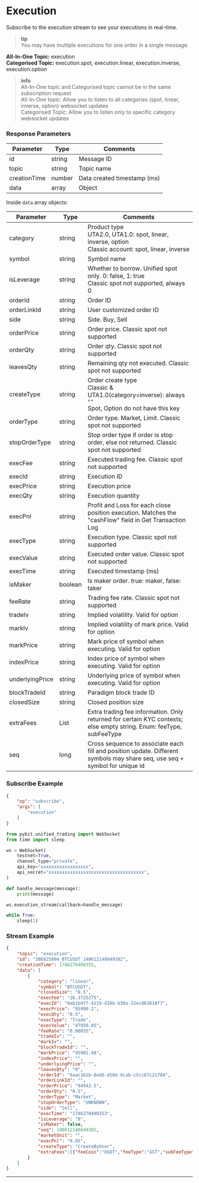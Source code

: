 # Execution

Subscribe to the execution stream to see your executions in real-time.

> **tip**  
> You may have multiple executions for one order in a single message.

**All-In-One Topic:** execution  
**Categorised Topic:** execution.spot, execution.linear, execution.inverse, execution.option

> **info**  
> All-In-One topic and Categorised topic cannot be in the same subscription request  
> All-In-One topic: Allow you to listen to all categories (spot, linear, inverse, option) websocket updates  
> Categorised Topic: Allow you to listen only to specific category websocket updates

### Response Parameters

| Parameter         | Type   | Comments                                                                        |
|-------------------|--------|---------------------------------------------------------------------------------|
| id                | string | Message ID                                                                      |
| topic             | string | Topic name                                                                      |
| creationTime      | number | Data created timestamp (ms)                                                     |
| data              | array  | Object                                                                          |

Inside `data` array objects:

| Parameter       | Type    | Comments                                                                                     |
|-----------------|---------|----------------------------------------------------------------------------------------------|
| category        | string  | Product type  <br>UTA2.0, UTA1.0: spot, linear, inverse, option  <br>Classic account: spot, linear, inverse                                                          |
| symbol          | string  | Symbol name                                                                                  |
| isLeverage      | string  | Whether to borrow. Unified spot only. 0: false, 1: true  <br>Classic spot not supported, always 0                                                             |
| orderId         | string  | Order ID                                                                                     |
| orderLinkId     | string  | User customized order ID                                                                     |
| side            | string  | Side. Buy, Sell                                                                             |
| orderPrice      | string  | Order price. Classic spot not supported                                                     |
| orderQty        | string  | Order qty. Classic spot not supported                                                       |
| leavesQty       | string  | Remaining qty not executed. Classic spot not supported                                      |
| createType      | string  | Order create type  <br>Classic & UTA1.0(category=inverse): always `""`  <br>Spot, Option do not have this key                                                                |
| orderType       | string  | Order type. Market, Limit. Classic spot not supported                                        |
| stopOrderType   | string  | Stop order type if order is stop order, else not returned. Classic spot not supported       |
| execFee         | string  | Executed trading fee. Classic spot not supported                                            |
| execId          | string  | Execution ID                                                                               |
| execPrice       | string  | Execution price                                                                            |
| execQty         | string  | Execution quantity                                                                         |
| execPnl         | string  | Profit and Loss for each close position execution. Matches the "cashFlow" field in Get Transaction Log |
| execType        | string  | Execution type. Classic spot not supported                                                  |
| execValue       | string  | Executed order value. Classic spot not supported                                           |
| execTime        | string  | Executed timestamp (ms)                                                                   |
| isMaker         | boolean | Is maker order. true: maker, false: taker                                                 |
| feeRate         | string  | Trading fee rate. Classic spot not supported                                              |
| tradeIv         | string  | Implied volatility. Valid for option                                                      |
| markIv          | string  | Implied volatility of mark price. Valid for option                                        |
| markPrice       | string  | Mark price of symbol when executing. Valid for option                                    |
| indexPrice      | string  | Index price of symbol when executing. Valid for option                                   |
| underlyingPrice | string  | Underlying price of symbol when executing. Valid for option                              |
| blockTradeId    | string  | Paradigm block trade ID                                                                  |
| closedSize      | string  | Closed position size                                                                     |
| extraFees       | List    | Extra trading fee information. Only returned for certain KYC contexts; else empty string. Enum: feeType, subFeeType |
| seq             | long    | Cross sequence to associate each fill and position update. Different symbols may share seq, use seq + symbol for unique id  |

### Subscribe Example

```json
{
    "op": "subscribe",
    "args": [
        "execution"
    ]
}
```

```python
from pybit.unified_trading import WebSocket
from time import sleep

ws = WebSocket(
    testnet=True,
    channel_type="private",
    api_key="xxxxxxxxxxxxxxxxxx",
    api_secret="xxxxxxxxxxxxxxxxxxxxxxxxxxxxxxxxxxxx",
)

def handle_message(message):
    print(message)

ws.execution_stream(callback=handle_message)

while True:
    sleep(1)
```

### Stream Example

```json
{
    "topic": "execution",
    "id": "386825804_BTCUSDT_140612148849382",
    "creationTime": 1746270400355,
    "data": [
        {
            "category": "linear",
            "symbol": "BTCUSDT",
            "closedSize": "0.5",
            "execFee": "26.3725275",
            "execId": "0ab1bdf7-4219-438b-b30a-32ec863018f7",
            "execPrice": "95900.1",
            "execQty": "0.5",
            "execType": "Trade",
            "execValue": "47950.05",
            "feeRate": "0.00055",
            "tradeIv": "",
            "markIv": "",
            "blockTradeId": "",
            "markPrice": "95901.48",
            "indexPrice": "",
            "underlyingPrice": "",
            "leavesQty": "0",
            "orderId": "9aac161b-8ed6-450d-9cab-c5cc67c21784",
            "orderLinkId": "",
            "orderPrice": "94942.5",
            "orderQty": "0.5",
            "orderType": "Market",
            "stopOrderType": "UNKNOWN",
            "side": "Sell",
            "execTime": "1746270400353",
            "isLeverage": "0",
            "isMaker": false,
            "seq": 140612148849382,
            "marketUnit": "",
            "execPnl": "0.05",
            "createType": "CreateByUser",
            "extraFees":[{"feeCoin":"USDT","feeType":"GST","subFeeType":"IND_GST","feeRate":"0.0000675","fee":"0.006403779"}]
        }
    ]
}
```

***

